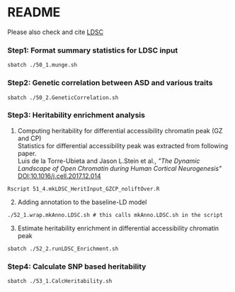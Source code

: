 # README

Please also check and cite
[LDSC]()

### Step1: Format summary statistics for LDSC input

```{sh}
sbatch ./50_1.munge.sh
```

### Step2: Genetic correlation between ASD and various traits

```{sh}
sbatch ./50_2.GeneticCorrelation.sh
```

### Step3: Heritability enrichment analysis
1. Computing heritability for differential accessibility chromatin peak (GZ and CP)  
Statistics for differential accessibility peak was extracted from following paper.  
Luis de la Torre-Ubieta and Jason L.Stein et al., <I>"The Dynamic Landscape of Open Chromatin during Human Cortical Neurogenesis"</I>  
[DOI:10.1016/j.cell.2017.12.014](https://doi.org/10.1016/j.cell.2017.12.014)
```{sh}
Rscript 51_4.mkLDSC_HeritInput_GZCP_noliftOver.R
```
2. Adding annotation to the baseline-LD model
```{sh}
./52_1.wrap.mkAnno.LDSC.sh # this calls mkAnno.LDSC.sh in the script
```
3. Estimate heritability enrichment in differential accessibility chromatin peak
```{sh}
sbatch ./52_2.runLDSC_Enrichment.sh
```

### Step4: Calculate SNP based heritability

```{sh}
sbatch ./53_1.CalcHeritability.sh
```
